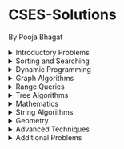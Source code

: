 # CSES-Solutions

By Pooja Bhagat

<details>
<summary> Introductory Problems </summary> 

   * [Weird Algorithm](./IntroductoryProblems/WeirdAlgorithm.cpp)
   * [Missing Number](./IntroductoryProblems/MissingNumber.cpp)
   * [Repetitions](./IntroductoryProblems/Repetitions.cpp)
   * [Increasing Array](./IntroductoryProblems/IncreasingArray.cpp)
   * [Permutations](./IntroductoryProblems/Permutations.cpp)
   * [Number Spiral](./IntroductoryProblems/NumberSpiral.cpp)
   * [Two Knights](./IntroductoryProblems/TwoKnights.cpp)
   * [Two Sets](./IntroductoryProblems/TwoSets.cpp)
   * [Bit Strings](./IntroductoryProblems/BitStrings.cpp)
   * [Trailing Zeroes](./IntroductoryProblems/TrailingZeroes.cpp)
   * [Coin Piles](./IntroductoryProblems/CoinPiles.cpp)
   * [Palindrome Reorder](./IntroductoryProblems/PalindromeReorder.cpp)
   * [Gray Code](./IntroductoryProblems/GrayCode.cpp)
   * [Tower of Hanoi](./IntroductoryProblems/TowerofHanoi.cpp)
   * [Creating Strings I](./IntroductoryProblems/CreatingStringsI.cpp)
   * [Apple Division](./IntroductoryProblems/AppleDivision.cpp)
   * [Chessboard and Queens](./IntroductoryProblems/ChessboardAndQueens.cpp)
   * [Digit Queries](./IntroductoryProblems/DigitQueries.cpp)
   * [Grid Paths](./IntroductoryProblems/GridPaths.cpp)
</details>

<details>
<summary> Sorting and Searching </summary>

   * [Distinct Numbers](./SortingandSearching/DistinctNumbers.cpp)
   * [Apartments](./SortingandSearching/Apartments.cpp)
   * [Ferris Wheel](./SortingandSearching/FerrisWheel.cpp)
   * [Concert Tickets](./SortingandSearching/ConcertTickets.cpp)
   * [Restaurant Customers](./SortingandSearching/RestaurantCustomers.cpp)
   * [Movie Festival](./SortingandSearching/MovieFestival.cpp)
   * [Sum of Two Values](./SortingandSearching/SumofTwoValues.cpp)
   * [Maximum Subarray Sum](./SortingandSearching/MaximumSubarraySum.cpp)
   * [Stick Lengths](./SortingandSearching/StickLengths.cpp)
   * [Missing Coin Sum](./SortingandSearching/MissingCoinSum.cpp)
   * [Collecting Numbers](./SortingandSearching/CollectingNumbers.cpp)
   * [Collecting Numbers II](./SortingandSearching/CollectingNumbersII.cpp)
   * [Playlist](./SortingandSearching/Playlist.cpp)
   * [Towers](./SortingandSearching/Towers.cpp)
   * [Traffic Lights](./SortingandSearching/TrafficLights.cpp)
   * [Josephus Problem I](./SortingandSearching/JosephusProblemI.cpp)
   * [Josephus Problem II](./SortingandSearching/JosephusProblemII.cpp)
   * [Nested Ranges Check](./SortingandSearching/NestedRangesCheck.cpp)
   * [Nested Ranges Count](./SortingandSearching/NestedRangesCount.cpp)
   * [Room Allocation](./SortingandSearching/RoomAllocation.cpp)
   * [Factory Machines](./SortingandSearching/FactoryMachines.cpp)
   * [Tasks and Deadlines](./SortingandSearching/TasksandDeadlines.cpp)
   * [Reading Books](./SortingandSearching/ReadingBooks.cpp)
   * [Sum of Three Values](./SortingandSearching/SumofThreeValues.cpp)
   * [Sum of Four Values](./SortingandSearching/SumofFourValues.cpp)
   * [Nearest Smaller Values](./SortingandSearching/NearestSmallerValues.cpp)
   * [Subarray Sums I](./SortingandSearching/SubarraySumsI.cpp)
   * [Subarray Sums II](./SortingandSearching/SubarraySumsII.cpp)
   * [Subarray Divisibility](./SortingandSearching/SubarrayDivisibility.cpp)
   * [Subarray Distinct Values](./SortingandSearching/SubarrayDistinctValues.cpp)
   * [Array Division](./SortingandSearching/ArrayDivision.cpp)
   * [Sliding Median](./SortingandSearching/SlidingMedian.cpp)
   * [Sliding Cost](./SortingandSearching/SlidingCost.cpp)
   * [Movie Festival II](./SortingandSearching/MovieFestivalII.cpp)
   * [Maximum Subarray Sum II](./SortingandSearching/MaximumSubarraySumII.cpp)
</details>

<details>
<summary> Dynamic Programming </summary>

   * [Dice Combinations](./DynamicProgramming/DiceCombinations.cpp)
   * [Minimizing Coins](./DynamicProgramming/MinimizingCoins.cpp)
   * [Coin Combinations I](./DynamicProgramming/CoinCombinationsI.cpp)
   * [Coin Combinations II](./DynamicProgramming/CoinCombinationsII.cpp)
   * [Removing Digits](./DynamicProgramming/RemovingDigits.cpp)
   * [Grid Paths](./DynamicProgramming/GridPaths.cpp)
   * [Book Shop](./DynamicProgramming/BookShop.cpp)
   * [Array Description](./DynamicProgramming/ArrayDescription.cpp)
   * [Counting Towers](./DynamicProgramming/CountingTowers.cpp)
   * [Edit Distance](./DynamicProgramming/EditDistance.cpp)
   * [Rectangle Cutting](./DynamicProgramming/RectangleCutting.cpp)
   * [Money Sums](./DynamicProgramming/MoneySums.cpp)
   * [Removal Game](./DynamicProgramming/RemovalGame.cpp)
   * [Two Sets II](./DynamicProgramming/TwoSetsII.cpp)
   * [Increasing Subsequence](./DynamicProgramming/IncreasingSubsequence.cpp)
   * [Projects](./DynamicProgramming/Projects.cpp)
   * [Elevator Rides](./DynamicProgramming/ElevatorRides.cpp)
   * [Counting Tilings](./DynamicProgramming/CountingTilings.cpp)
   * [Counting Numbers](./DynamicProgramming/CountingNumbers.cpp)
</details>

<details>
<summary> Graph Algorithms </summary>

   * [Counting Rooms](./GraphAlgorithms/CountingRooms.cpp)
   * [Labyrinth](./GraphAlgorithms/Labyrinth.cpp)
   * [Building Roads](./GraphAlgorithms/BuildingRoads.cpp)
   * [Message Route](./GraphAlgorithms/MessageRoute.cpp)
   * [Building Teams](./GraphAlgorithms/BuildingTeams.cpp)
   * [Round Trip](./GraphAlgorithms/RoundTrip.cpp)
   * [Monsters](./GraphAlgorithms/Monsters.cpp)
   * [Shortest Routes I](./GraphAlgorithms/ShortestRoutesI.cpp)
   * [Shortest Routes II](./GraphAlgorithms/ShortestRoutesII.cpp)
   * [High Score](./GraphAlgorithms/HighScore.cpp)
   * [Flight Discount](./GraphAlgorithms/FlightDiscount.cpp)
   * [Cycle Finding](./GraphAlgorithms/CycleFinding.cpp)
   * [Flight Routes](./GraphAlgorithms/FlightRoutes.cpp)
   * [Round Trip II](./GraphAlgorithms/RoundTripII.cpp)
   * [Course Schedule](./GraphAlgorithms/CourseSchedule.cpp)
   * [Longest FLight Route](./GraphAlgorithms/LongestFlightRoute.cpp)
   * [Game Routes](./GraphAlgorithms/GameRoutes.cpp)
   * [Investigation](./GraphAlgorithms/Investigation.cpp)
   * [Planets Queries I](./GraphAlgorithms/PlanetsQueriesI.cpp)
   * [Planets Queries II](./GraphAlgorithms/PlanetsQueriesII.cpp)
   * [Planets Cycles](./GraphAlgorithms/PlanetsCycles.cpp)
   * [Road Reparation](./GraphAlgorithms/RoadReparation.cpp)
   * [Road Construction](./GraphAlgorithms/RoadConstruction.cpp)
   * [Flight Routes Check](./GraphAlgorithms/FightRoutesCheck.cpp)
   * [Planets and Kingdoms](./GraphAlgorithms/PlanetsandKingdoms.cpp)
   * [Giant Pizza](./GraphAlgorithms/GiantPizza.cpp)
   * [Coin Collector](./GraphAlgorithms/CoinCollecter.cpp)
   * [Mail Delivery](./GraphAlgorithms/MailDelivery.cpp)
   * [De Bruijin Sequence](./GraphAlgorithms/DeBruijinSequence.cpp)
   * [Teleporters Path](./GraphAlgorithms/TeleportersPath.cpp)
   * [Hamiltonian Flights](./GraphAlgorithms/HamiltonianFlights.cpp)
   * [Knight's Tour](./GraphAlgorithms/KnightsTour.cpp)
   * [Download Speed](./GraphAlgorithms/DownloadSpeed.cpp)
   * [Police Chase](./GraphAlgorithms/PoliceChase.cpp)
   * [School Dance](./GraphAlgorithms/SchoolDance.cpp)
   * [Distinct Routes](./GraphAlgorithms/DistinctRoutes.cpp)
</details>

<details>
<summary> Range Queries </summary>

   * [Range Sum Queries I](./RangeQueries/RangeSumQueriesI.cpp)
   * [Range Minimum Queries I](./RangeQueries/RangeMinimumQueriesI.cpp)
   * [Range Sum Queries II](./RangeQueries/RangeSumQueriesII.cpp)
   * [Range Minimum Queries II](./RangeQueries/RangeMinimumQueriesII.cpp)
   * [Range XOR Queries](./RangeQueries/RangeXORQueries.cpp)
   * [Range Update Queries](./RangeQueries/RangeUpdateQueries.cpp)
   * [Forest Queries](./RangeQueries/ForestQueries.cpp)
   * [Hotel Queries](./RangeQueries/HotelQueries.cpp)
   * [List Removals](./RangeQueries/ListRemovals.cpp)
   * [Salary Queries](./RangeQueries/SalaryQueries.cpp)
   * [Prefix Sum Queries](./RangeQueries/PrefixSumQueries.cpp)
   * [Pizzeria Queries](./RangeQueries/PizzeriaQueries.cpp)
   * [Subarray Sum Queries](./RangeQueries/SubarraySumQueries.cpp)
   * [Distinct Values Queries](./RangeQueries/DistinctValuesQueries.cpp)
   * [Increasing Array Queries](./RangeQueries/IncreasingArrayQueries.cpp)
   * [Forest Queries II](./RangeQueries/ForestQueriesII.cpp)
   * [Range Updates and Sums](./RangeQueries/RangeUpdatesandSums.cpp)
   * [Polynomial Queries](./RangeQueries/PolynomialQueries.cpp)
   * [Range Queries and Copies](./RangeQueries/RangeQueriesandCopies.cpp)
</details>

<details>
<summary> Tree Algorithms </summary>

   * [Subordinates](./TreeAlgorithms/Subordinates.cpp)
   * [Tree Matching](./TreeAlgorithms/TreeMatching.cpp)
   * [Tree Diameter](./TreeAlgorithms/TreeDiameter.cpp)
   * [Tree Distances I](./TreeAlgorithms/TreeDistancesI.cpp)
   * [Tree Distances II](./TreeAlgorithms/TreeDistancesII.cpp)
   * [Company Queries I](./TreeAlgorithms/CompanyQueriesI.cpp)
   * [Company Queries II](./TreeAlgorithms/CompanyQueriesII.cpp)
   * [Distance Queries](./TreeAlgorithms/DistanceQueries.cpp)
   * [Counting Paths](./TreeAlgorithms/CountingPaths.cpp)
   * [Subtree Queries](./TreeAlgorithms/SubtreeQueries.cpp)
   * [Path Queries](./TreeAlgorithms/PathQueries.cpp)
   * [Path Queries II]
   * [Distinct Colors](./TreeAlgorithms/DistinctColors.cpp)
   * [Finding a Centroid]
   * [Fixed-Length Paths I]
   * [Fixed-Length Paths II]
</details>

<details>
<summary> Mathematics </summary>

   * [Exponentiation](./Mathematics/Exponentiation.cpp)
   * [Exponentiation II](./Mathematics/ExponentiationII.cpp)
   * [Counting Divisors](./Mathematics/CountingDivisors.cpp)
   * [Common Divisors](./Mathematics/CommonDivisors.cpp)
   * [Sum of Divisors](./Mathematics/SumofDivisors.cpp)
   * [Binomial Coefficients](./Mathematics/BinomialCoefficients.cpp)
   * [Creating Strings II](./Mathematics/CreatingStringsII.cpp)
   * [Distributing Apples](./Mathematics/DistributingApples.cpp)
   * [Christmas Party](./Mathematics/ChristmasParty.cpp)
   * [Fibonacci Numbers](./Mathematics/FibonacciNumbers.cpp)
   * [Throwing Dice](./Mathematics/ThrowingDice.cpp)
   * [Graph Paths I](./Mathematics/GraphPathsI.cpp)
   * [Graph Paths II](./Mathematics/GraphPathsII.cpp)
   * [Dice Probability](./Mathematics/DiceProbability.cpp)
   * [Moving Robots](./Mathematics/MovingRobots.cpp)
   * [Candy Lottery](./Mathematics/CandyLottery.cpp)
   * [Inversion Probability](./Mathematics/InversionProbability.cpp)
   * [Stick Game](./Mathematics/StickGame.cpp)
   * [Nim Game I](./Mathematics/NimGameI.cpp)
   * [Nim Game II](./Mathematics/NimGameII.cpp)
   * [Stair Game](./Mathematics/StairGame.cpp)
</details>

<details>
<summary> String Algorithms </summary>

   * [Word Combinations](./StringAlgorithms/WordCombinations.cpp)
   * [String Matching](./StringAlgorithms/StringMatching.cpp)
   * [Finding Borders](./StringAlgorithms/FindingBorders.cpp)
   * [Finding Periods](./StringAlgorithms/FindingPeriods.cpp)
   * [Minimal Rotation](./StringAlgorithms/MinimalRotation.cpp)
   * [Longest Palindrome](./StringAlgorithms/LongestPalindrome.cpp)
   * [Required Substring](./StringAlgorithms/RequiredSubstring.cpp)
</details>

<details>
<summary> Geometry </summary>
</details>

<details>
<summary> Advanced Techniques </summary>
</details>

<details>
<summary> Additional Problems </summary>
</details>